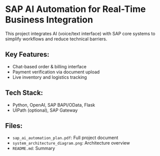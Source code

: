 # SAP AI Automation for Real-Time Business Integration

This project integrates AI (voice/text interface) with SAP core systems to simplify workflows and reduce technical barriers.

## Key Features:
- Chat-based order & billing interface
- Payment verification via document upload
- Live inventory and logistics tracking

## Tech Stack:
- Python, OpenAI, SAP BAPI/OData, Flask
- UIPath (optional), SAP Gateway

## Files:
- `sap_ai_automation_plan.pdf`: Full project document
- `system_architecture_diagram.png`: Architecture overview
- `README.md`: Summary
